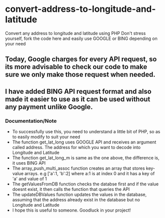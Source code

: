 # convert-address-to-longitude-and-latitude
Convert any address to longitude and latitude using PHP
Don't stress yourself, fork the code here and easily use GOOGLE or BING depending on your need
## Today, Google charges for every API request, so its more advisable to check our code to make sure we only make those request when needed. 
## I have added BING API request format and also made it easier to use as it can be used without any payment unlike Google. 

### Documentation/Note
* To successfully use this, you need to understand a little bit of PHP, so as to easily modify to suit your need
* The function get_lat_long uses GOOGLE API and receives an argument called address. The address for which you want to decode into Longitude and Latitude 
* The function get_lat_long_m is same as the one above, the difference is, it uses BING API
* The array_push_multi_assoc function creates an array that stores key-value arrays. e.g ['a':1, 'b':2] where a:1 is at index 0 and it has a key of 'a' and value of 1
* The getValuesFromDB function checks the databse first and if the value doesnt exist, it then calls the function that queries the API
* The updateDBValues function updates the values in the database, assuming that the address already exist in the database but no Longitude and Latitude 
* I hope this is useful to someone. Goodluck in your project!

